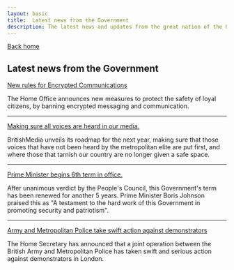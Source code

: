```yaml
---
layout: basic
title:  Latest news from the Government
description: The latest news and updates from the great nation of the United Kingdom.
---
```


<a href="/" class="govuk-back-link">Back home</a>
<main class="govuk-main-wrapper " id="main-content" role="main" style="padding-top:0">
    <div class="govuk-grid-row">
    <div class="govuk-grid-column-full">
        <h2 class="govuk-heading-l">
            Latest news from the Government
        </h2>
        <a href="/news/new-rules-encrypted-comms/" class="govuk-body govuk-!-font-size-24 govuk-body govuk-!-font-weight-bold govuk-link">
            New rules for Encrypted Communications
        </a>
        <p class="govuk-!-font-size-16">
            The Home Office announces new measures to protect the safety of loyal citizens,
            by banning encrypted messaging and communication.
        </p>
        <hr class="govuk-section-break govuk-section-break--m govuk-section-break--visible">
        <a href="/news/media-voices/" class="govuk-body govuk-!-font-size-24 govuk-body govuk-!-font-weight-bold govuk-link">
            Making sure all voices are heard in our media.
        </a>
        <p class="govuk-!-font-size-16">
            BritishMedia unveils its roadmap for the next year, making sure that those
            voices that have not been heard by the metropolitan elite are put first, and where
            those that tarnish our country are no longer given a safe space.
        </p>
        <hr class="govuk-section-break govuk-section-break--m govuk-section-break--visible">
        <a href="/news/6th-government-term" class="govuk-body govuk-!-font-size-24 govuk-body govuk-!-font-weight-bold govuk-link">
            Prime Minister begins 6th term in office.
        </a>
        <p class="govuk-!-font-size-16">
            After unanimous verdict by the People's Council, this Government's term has been
            renewed for another 5 years. Prime Minister Boris Johnson praised this as 
            "A testament to the hard work of this Government in promoting security and patriotism".
        </p>
        <hr class="govuk-section-break govuk-section-break--m govuk-section-break--visible">
        <a href="/news/civil-disturbance/" class="govuk-body govuk-!-font-size-24 govuk-body govuk-!-font-weight-bold govuk-link">
            Army and Metropolitan Police take swift action against demonstrators
        </a>
        <p class="govuk-!-font-size-16">
            The Home Secretary has announced that a joint operation between the British Army and
            Metropolitan Police has taken swift and serious action against demonstrators in London.
        </p>
    </div>
    </div>
</main>

